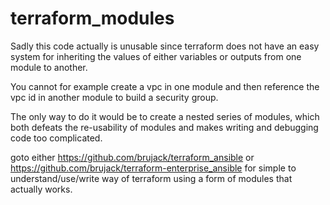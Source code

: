 # terraform_modules

Sadly this code actually is unusable since terraform does not have an easy system for inheriting the values of either variables or outputs from one module to another.

You cannot for example create a vpc in one module and then reference the vpc id in another module to build a security group.

The only way to do it would be to create a nested series of modules, which both defeats the re-usability of modules and makes writing and debugging code too complicated.

goto either https://github.com/brujack/terraform_ansible or https://github.com/brujack/terraform-enterprise_ansible for simple to understand/use/write way of terraform using a form of modules that actually works.

